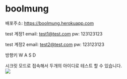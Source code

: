 # boolmung

배포주소: https://boolmung.herokuapp.com

test 계정1 
email: test1@test.com
pw: 123123123

test 계정2
email: test2@test.com
pw: 123123123

방향키 
  W
A S D  

시크릿 모드로 접속해서 두개의 아이디로 테스트 할 수 있습니다.  
<img src="https://user-images.githubusercontent.com/112445899/233137520-461daca4-b3e7-4265-964e-00114f97e0e9.gif" />
